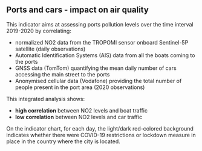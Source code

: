 ## Ports and cars - impact on air quality 

This indicator aims at assessing ports pollution levels over the time interval 2019-2020 by correlating:
- normalized NO2 data from the TROPOMI sensor onboard Sentinel-5P satellite (daily observations)
- Automatic Identification Systems (AIS) data from all the boats coming to the ports
- GNSS data (TomTom) quantifying the mean daily number of cars accessing the main street to the ports
- Anonymised cellular data (Vodafone) providing the total number of people present in the port area (2020 observations)   

This integrated analysis shows:
- **high correlation** between NO2 levels and boat traffic
- **low correlation** between NO2 levels and car traffic

On the indicator chart, for each day, the light/dark red-colored background indicates whether there were 
COVID-19 restrictions or lockdown measure in place in the country where the city is located.
